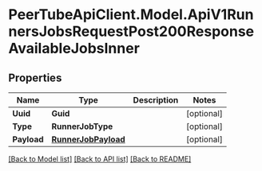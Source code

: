 # PeerTubeApiClient.Model.ApiV1RunnersJobsRequestPost200ResponseAvailableJobsInner

## Properties

Name | Type | Description | Notes
------------ | ------------- | ------------- | -------------
**Uuid** | **Guid** |  | [optional] 
**Type** | **RunnerJobType** |  | [optional] 
**Payload** | [**RunnerJobPayload**](RunnerJobPayload.md) |  | [optional] 

[[Back to Model list]](../README.md#documentation-for-models) [[Back to API list]](../README.md#documentation-for-api-endpoints) [[Back to README]](../README.md)

